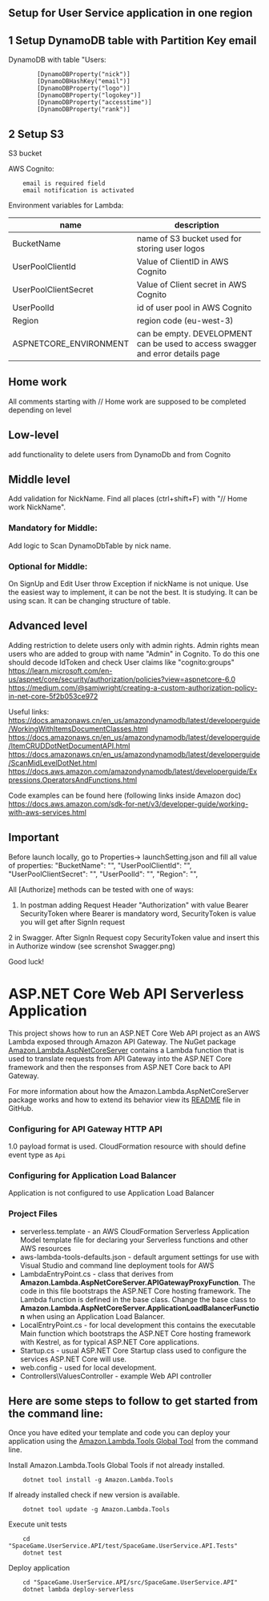 ## Setup for User Service application in one region
## 1 Setup DynamoDB table with Partition Key email
DynamoDB with table "Users:
```
        [DynamoDBProperty("nick")]
        [DynamoDBHashKey("email")]
        [DynamoDBProperty("logo")]
        [DynamoDBProperty("logokey")]
        [DynamoDBProperty("accesstime")]
        [DynamoDBProperty("rank")]
```
## 2 Setup S3
S3 bucket

AWS Cognito:
```
    email is required field
    email notification is activated
```

Environment variables for Lambda:

| name | description |
| ------ | ------ |
| BucketName | name of S3 bucket used for storing user logos |
| UserPoolClientId |Value of ClientID in AWS Cognito|
| UserPoolClientSecret | Value of Client secret in AWS Cognito |
| UserPoolId | id of user pool in AWS Cognito |
| Region | region code (eu-west-3) |
| ASPNETCORE_ENVIRONMENT | can be empty. DEVELOPMENT can be used to access swagger and error details page |

## Home work

All comments starting with // Home work
are supposed to be completed depending on level 

## Low-level 
add functionality to delete users from DynamoDb and from Cognito

## Middle level
Add validation for NickName.
Find all places (ctrl+shift+F) with "// Home work NickName".
### Mandatory for Middle: 
Add logic to Scan DynamoDbTable by nick name.
### Optional for Middle: 
On SignUp and Edit User throw Exception if nickName is not unique.
Use the easiest way to implement, it can be not the best. It is studying.
It can be using scan. It can be changing structure of table.

## Advanced level
Adding restriction to delete users only with admin rights.
Admin rights mean users who are added to group with name "Admin" in Cognito.
To do this one should decode IdToken and check User claims like "cognito:groups"
https://learn.microsoft.com/en-us/aspnet/core/security/authorization/policies?view=aspnetcore-6.0
https://medium.com/@samjwright/creating-a-custom-authorization-policy-in-net-core-5f2b053ce972

Useful links:
https://docs.amazonaws.cn/en_us/amazondynamodb/latest/developerguide/WorkingWithItemsDocumentClasses.html
https://docs.amazonaws.cn/en_us/amazondynamodb/latest/developerguide/ItemCRUDDotNetDocumentAPI.html
https://docs.amazonaws.cn/en_us/amazondynamodb/latest/developerguide/ScanMidLevelDotNet.html
https://docs.aws.amazon.com/amazondynamodb/latest/developerguide/Expressions.OperatorsAndFunctions.html

Code examples can be found here (following links inside Amazon doc)
https://docs.aws.amazon.com/sdk-for-net/v3/developer-guide/working-with-aws-services.html

## Important 
Before launch locally, go to  Properties-> launchSetting.json and fill all value of properties:
        "BucketName": "",
        "UserPoolClientId": "",
        "UserPoolClientSecret": "",
        "UserPoolId": "",
        "Region": "",


All [Authorize] methods can be tested with one of ways:
1. In postman adding Request Header  "Authorization" with value Bearer SecurityToken
where Bearer is mandatory word, SecurityToken is value you will get after SignIn request

2 in Swagger. After SignIn Request copy SecurityToken value and insert this in Authorize window (see screnshot Swagger.png)


Good luck!


# ASP.NET Core Web API Serverless Application

This project shows how to run an ASP.NET Core Web API project as an AWS Lambda exposed through Amazon API Gateway. The NuGet package [Amazon.Lambda.AspNetCoreServer](https://www.nuget.org/packages/Amazon.Lambda.AspNetCoreServer) contains a Lambda function that is used to translate requests from API Gateway into the ASP.NET Core framework and then the responses from ASP.NET Core back to API Gateway.


For more information about how the Amazon.Lambda.AspNetCoreServer package works and how to extend its behavior view its [README](https://github.com/aws/aws-lambda-dotnet/blob/master/Libraries/src/Amazon.Lambda.AspNetCoreServer/README.md) file in GitHub.


### Configuring for API Gateway HTTP API ###

1.0 payload format is used.
CloudFormation resource with should define event type as `Api`

### Configuring for Application Load Balancer ###

Application is not configured to use Application Load Balancer

### Project Files ###

* serverless.template - an AWS CloudFormation Serverless Application Model template file for declaring your Serverless functions and other AWS resources
* aws-lambda-tools-defaults.json - default argument settings for use with Visual Studio and command line deployment tools for AWS
* LambdaEntryPoint.cs - class that derives from **Amazon.Lambda.AspNetCoreServer.APIGatewayProxyFunction**. The code in 
this file bootstraps the ASP.NET Core hosting framework. The Lambda function is defined in the base class.
Change the base class to **Amazon.Lambda.AspNetCoreServer.ApplicationLoadBalancerFunction** when using an 
Application Load Balancer.
* LocalEntryPoint.cs - for local development this contains the executable Main function which bootstraps the ASP.NET Core hosting framework with Kestrel, as for typical ASP.NET Core applications.
* Startup.cs - usual ASP.NET Core Startup class used to configure the services ASP.NET Core will use.
* web.config - used for local development.
* Controllers\ValuesController - example Web API controller


## Here are some steps to follow to get started from the command line:

Once you have edited your template and code you can deploy your application using the [Amazon.Lambda.Tools Global Tool](https://github.com/aws/aws-extensions-for-dotnet-cli#aws-lambda-amazonlambdatools) from the command line.

Install Amazon.Lambda.Tools Global Tools if not already installed.
```
    dotnet tool install -g Amazon.Lambda.Tools
```

If already installed check if new version is available.
```
    dotnet tool update -g Amazon.Lambda.Tools
```

Execute unit tests
```
    cd "SpaceGame.UserService.API/test/SpaceGame.UserService.API.Tests"
    dotnet test
```

Deploy application
```
    cd "SpaceGame.UserService.API/src/SpaceGame.UserService.API"
    dotnet lambda deploy-serverless
```

